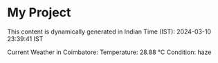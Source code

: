 # My Project

This content is dynamically generated in Indian Time (IST): 2024-03-10 23:39:41 IST


Current Weather in Coimbatore:
Temperature: 28.88 °C
Condition: haze
